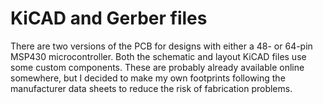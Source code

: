 # KiCAD and Gerber files
There are two versions of the PCB for designs with either a 48- or 64-pin MSP430 microcontroller. Both the schematic and layout KiCAD files use some custom components. These are probably already available online somewhere, but I decided to make my own 
footprints following the manufacturer data sheets to reduce the risk of fabrication problems. 
